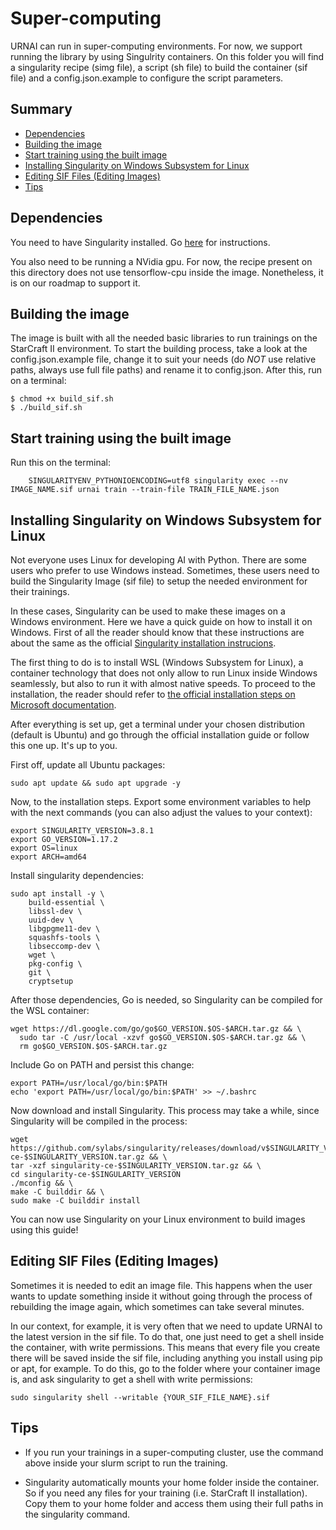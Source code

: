 # Super-computing

URNAI can run in super-computing environments. For now, we support running the library by using Singulrity containers. On this folder you will find a singularity recipe (simg file), a script (sh file) to build the container (sif file) and a config.json.example to configure the script parameters. 

## Summary

- [Dependencies](#dependencies)
- [Building the image](#building)
- [Start training using the built image](#start)
- [Installing Singularity on Windows Subsystem for Linux](#installing)
- [Editing SIF Files (Editing Images)](#editing)
- [Tips](#tips)

## <a name="dependencies"></a>Dependencies

You need to have Singularity installed. Go [here](https://sylabs.io/guides/3.8/user-guide/quick_start.html#quick-installation-steps) for instructions.

You also need to be running a NVidia gpu. For now, the recipe present on this directory does not use tensorflow-cpu inside the image. Nonetheless, it is on our roadmap to support it.

## <a name="building"></a>Building the image

The image is built with all the needed basic libraries to run trainings on the StarCraft II environment. To start the building process, take a look at the config.json.example file, change it to suit your needs (do *NOT* use relative paths, always use full file paths) and rename it to config.json. After this, run on a terminal:

```
$ chmod +x build_sif.sh
$ ./build_sif.sh
```

## <a name="start"></a>Start training using the built image

Run this on the terminal:

```
    SINGULARITYENV_PYTHONIOENCODING=utf8 singularity exec --nv IMAGE_NAME.sif urnai train --train-file TRAIN_FILE_NAME.json 

```
## <a name="installing"></a>Installing Singularity on Windows Subsystem for Linux

Not everyone uses Linux for developing AI with Python. There are some users who prefer to use Windows instead. Sometimes, these users need to build the Singularity Image (sif file) to setup the needed environment for their trainings.

In these cases, Singularity can be used to make these images on a Windows environment. Here we have a quick guide on how to install it on Windows. First of all the reader should know that these instructions are about the same as the official [Singularity installation instrucions](https://sylabs.io/guides/3.8/user-guide/quick_start.html#quick-installation-steps).

The first thing to do is to install WSL (Windows Subsystem for Linux), a container technology that does not only allow to run Linux inside Windows seamlessly, but also to run it with almost native speeds. To proceed to the installation, the reader should refer to [the official installation steps on Microsoft documentation](https://docs.microsoft.com/en-us/windows/wsl/install).

After everything is set up, get a terminal under your chosen distribution (default is Ubuntu) and go through the official installation guide or follow this one up. It's up to you. 

First off, update all Ubuntu packages:

```
sudo apt update && sudo apt upgrade -y
```

Now, to the installation steps. Export some environment variables to help with the next commands (you can also adjust the values to your context):

```
export SINGULARITY_VERSION=3.8.1
export GO_VERSION=1.17.2 
export OS=linux 
export ARCH=amd64
```

Install singularity dependencies:

```
sudo apt install -y \
    build-essential \
    libssl-dev \
    uuid-dev \
    libgpgme11-dev \
    squashfs-tools \
    libseccomp-dev \
    wget \
    pkg-config \
    git \
    cryptsetup
```

After those dependencies, Go is needed, so Singularity can be compiled for the WSL container:

```
wget https://dl.google.com/go/go$GO_VERSION.$OS-$ARCH.tar.gz && \
  sudo tar -C /usr/local -xzvf go$GO_VERSION.$OS-$ARCH.tar.gz && \
  rm go$GO_VERSION.$OS-$ARCH.tar.gz    
```

Include Go on PATH and persist this change:

```
export PATH=/usr/local/go/bin:$PATH
echo 'export PATH=/usr/local/go/bin:$PATH' >> ~/.bashrc
```

Now download and install Singularity. This process may take a while, since Singularity will be compiled in the process:

```
wget https://github.com/sylabs/singularity/releases/download/v$SINGULARITY_VERSION/singularity-ce-$SINGULARITY_VERSION.tar.gz && \
tar -xzf singularity-ce-$SINGULARITY_VERSION.tar.gz && \
cd singularity-ce-$SINGULARITY_VERSION
./mconfig && \
make -C builddir && \
sudo make -C builddir install
```

You can now use Singularity on your Linux environment to build images using this guide!

## <a name="editing"></a>Editing SIF Files (Editing Images)

Sometimes it is needed to edit an image file. This happens when the user wants to update something inside it without going through the process of rebuilding the image again, which sometimes can take several minutes. 

In our context, for example, it is very often that we need to update URNAI to the latest version in the sif file. To do that, one just need to get a shell inside the container, with write permissions. This means that every file you create there will be saved inside the sif file, including anything you install using pip or apt, for example. To do this, go to the folder where your container image is, and ask singularity to get a shell with write permissions:

```
sudo singularity shell --writable {YOUR_SIF_FILE_NAME}.sif
```

## <a name="tips"></a>Tips

- If you run your trainings in a super-computing cluster, use the command above inside your slurm script to run the training.

- Singularity automatically mounts your home folder inside the container. So if you need any files for your training (i.e. StarCraft II installation). Copy them to your home folder and access them using their full paths in the singularity command.
